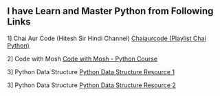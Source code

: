 ## I have Learn and Master Python from Following Links

1] Chai Aur Code (Hitesh Sir Hindi Channel)
[Chaiaurcode (Playlist Chai Python) ](https://www.youtube.com/watch?v=Ca5DLSDfPec&list=PLu71SKxNbfoBsMugTFALhdLlZ5VOqCg2s)

2] Code with Mosh
[Code with Mosh - Python Course](https://youtu.be/_uQrJ0TkZlc?feature=shareds)

3] Python Data Structure
[Python Data Structure Resource 1](https://www.youtube.com/watch?v=n6eZW9FqU_8&list=PLB5RANN-c-weiLM4AxTaEKWCQ1JA4pNUZ)

3] Python Data Structure
[Python Data Structure Resource 2](https://send.cm/s/5S9D/50_Days_of_DSA_PYTHON_Data_Structures__Algorithms_LEETCODE)

